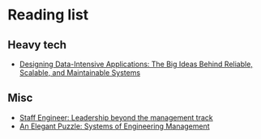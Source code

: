 # Reading list

## Heavy tech

- [Designing Data-Intensive Applications: The Big Ideas Behind Reliable, Scalable, and Maintainable Systems](https://www.amazon.de/-/en/Martin-Kleppmann/dp/1449373321/)

## Misc

- [Staff Engineer: Leadership beyond the management track](https://staffeng.com/book)
- [An Elegant Puzzle: Systems of Engineering Management](https://www.amazon.de/-/en/Will-Larson/dp/1732265186)
